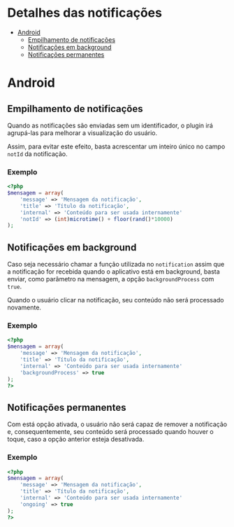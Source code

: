 # Detalhes das notificações

- [Android](#android)
    - [Empilhamento de notificações](#empilhamento-de-notificações)
    - [Notificações em background](#notificações-em-background)
    - [Notificações permanentes](#notificações-permanentes)


# Android

## Empilhamento de notificações

Quando as notificações são enviadas sem um identificador, o plugin irá agrupá-las para melhorar a visualização do usuário.

Assim, para evitar este efeito, basta acrescentar um inteiro único no campo `notId` da notificação.

### Exemplo

```php
<?php
$mensagem = array(
    'message' => 'Mensagem da notificação',
    'title' => 'Título da notificação',
    'internal' => 'Conteúdo para ser usada internamente'
    'notId' => (int)microtime() + floor(rand()*10000)    
);
```

## Notificações em background

Caso seja necessário chamar a função utilizada no `notification` assim que a notificação for recebida quando o aplicativo está em background, basta enviar, como parâmetro na mensagem, a opção `backgroundProcess` com `true`.

Quando o usuário clicar na notificação, seu conteúdo não será processado novamente.

### Exemplo

```php
<?php
$mensagem = array(
    'message' => 'Mensagem da notificação',
    'title' => 'Título da notificação',
    'internal' => 'Conteúdo para ser usada internamente'
    'backgroundProcess' => true   
);
?>
```

## Notificações permanentes

Com está opção ativada, o usuário não será capaz de remover a notificação e, consequentemente, seu conteúdo será processado quando houver o toque, caso a opção anterior esteja desativada.

### Exemplo

```php
<?php
$mensagem = array(
    'message' => 'Mensagem da notificação',
    'title' => 'Título da notificação',
    'internal' => 'Conteúdo para ser usada internamente'
    'ongoing' => true   
);
?>
```
